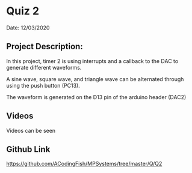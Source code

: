 # Quiz 2

Date: 12/03/2020

## Project Description:

In this project, timer 2 is using interrupts and a callback to the DAC to generate different waveforms.

A sine wave, square wave, and triangle wave can be alternated through using the push button (PC13).

The waveform is generated on the D13 pin of the arduino header (DAC2)

## Videos
Videos can be seen 

## Github Link
https://github.com/ACodingFish/MPSystems/tree/master/Q/Q2